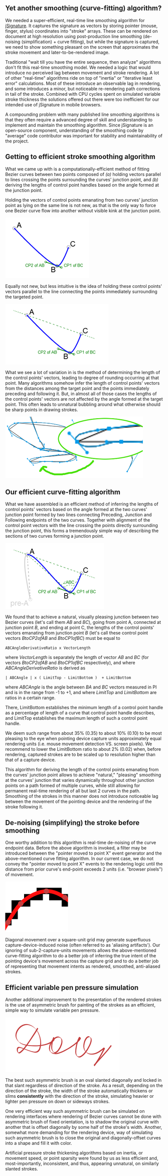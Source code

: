 ##  Yet another smoothing (curve-fitting) algorithm?

We needed a super-efficient, real-time line smoothing algorithm for [jSignature](http://willowsystems.github.com/jSignature/ "browser-based (JavaScript + Canvas) signature capture applet"). It captures the signature as vectors by storing pointer (mouse, finger, stylus) coordinates into "stroke" arrays. These can be rendered on document at high resolution using post-production line smoothing (de-noising (simplification) + curve fitting), but while the signature is captured, we need to show something pleasant on the screen that approximates the stroke movement and later-to-be-rendered image.

Traditional "wait till you have the entire sequence, then analyze" algorithms don't fit this real-time smoothing model. We needed a logic that would introduce no perceived lag between movement and stroke rendering. A lot of other "real-time" algorithms ride on top of "inertia" or "iterative least error" calculations. Most of these introduce an observable lag in rendering, and some introduces a minor, but noticeable re-rendering path corrections in tail of the stroke. Combined with CPU cycles spent on simulated variable stroke thickness the solutions offered out there were too inefficient for our intended use of jSignature in mobile browsers. 

A compounding problem with many published line smoothing algorithms is that they often require a advanced degree of skill and understanding to implement and maintain the smoothing algorithm. Since jSignature is an open-source component, understanding of the smoothing code by "average" code contributor was important for stability and maintainability of the project.

## Getting to efficient stroke smoothing algorithm

What we came up with is a computationally-efficient method of fitting Bezier curves between two points composed of _(a)_ holding vectors parallel to lines crossing the points surrounding the curves' junction point, and _(b)_ deriving the lengths of control point handles based on the angle formed at the junction point.

Holding the vectors of control points emanating from two curves' junction point as lying on the same line is not new, as that is the only way to force one Bezier curve flow into another without visible kink at the junction point. 

![Illustration 1: Demonstration of smooth junction between two Bezier curves](images/linesmoothingarticle/illustration1.png)

Equally not new, but less intuitive is the idea of holding these control points' vectors parallel to the line connecting the points immediately surrounding the targeted point. 

![Illustration 2: Demonstration of natural junction between two Bezier curves by aligning the control point vectors with outer points line](images/linesmoothingarticle/illustration2.png)

What we see a lot of variation in is the method of determining the length of the control points' vectors, leading to degree of rounding occurring at that point.  Many algorithms somehow infer the length of control points' vectors from the distances among the target point and the points immediately preceding and following it. But, in almost all of those cases the lengths of the control points' vectors are not affected by the angle formed at the target point. This often leads to unnatural bubbling around what otherwise should be sharp points in drawing strokes.

![Illustration 3: Demonstration of unnatural bubbling at junction between two Bezier curves by inflation of length of control point vectors](images/linesmoothingarticle/illustration3.png)

## Our efficient curve-fitting algorithm

What we have assembled is an efficient method of inferring the lengths of control points' vectors based on the angle formed at the two curves' junction point formed by two lines connecting Preceding, Junction and Following endpoints of the two curves. Together with alignment of the control point vectors with the line crossing the points directly surrounding the junction point, this forms a tremendously simple way of describing the sections of two curves forming a junction point.

![Illustration 4: Pertinent components for calculation of natural junction between two Bezier curves](images/linesmoothingarticle/illustration4.png)

We found that to achieve a natural, visually pleasing junction between two Bezier curves (let's call them _AB_ and _BC_), going from point A, connected at junction point _B_, and ending at point C, the lengths of the control points' vectors emanating from junction point _B_ (let's call these control point vectors _BtoCP2ofAB_ and _BtoCP1ofBC_) must be equal to

    ABCAngleDerivativeRatio x VectorLength

where  _VectorLength_ is separately the length of vector _AB_ and _BC_ (for vectors _BtoCP2ofAB_ and _BtoCP1ofBC_ respectively), and where _ABCAngleDerivativeRatio_  is derived as

    | ABCAngle | x ( LimitTop - LimitBottom )  + LimitBottom 

where _ABCAngle_ is the angle between _BA_ and _BC_ vectors measured in PI and is in the range from -1 to +1, and where _LimitTop_ and _LimitBottom_ are ratios in a certain range. 

There, LimitBottom establishes the minimum length of a control point handle as a percentage of length of a curve that control point handle describes, and LimitTop establishes the maximum length of such a control point handle.

We deem such range from about 35% (0.35) to about 10% (0.10) to be most pleasing to the eye when pointing device capture units approximately equal rendering units (i.e. mouse movement detection VS. screen pixels). We recommend to lower the LimitBottom ratio to about 2% (0.02) when, before rendering, captured strokes are to be scaled up to resolution higher than that of a capture device.

This algorithm for deriving the length of the control points emanating from the curves' junction point allows to achieve "natural," "pleasing" smoothing at the curves' junction that varies dynamically throughout other junction points on a path formed of multiple curves, while still allowing for permanent real-time rendering of all but last 2 curves in the path. Smoothing of the strokes in this manner does not introduce noticeable lag between the movement of the pointing device and the rendering of the stroke following it.

## De-noising (simplifying) the stroke before smoothing

One worthy addition to this algorithm is real-time de-noising of the curve endpoint data. Before the above algorithm is invoked, a filter may be introduced between the "pointer moved to point X" event generator and the above-mentioned curve fitting algorithm. In our current case, we do not convey the "pointer moved to point X" events to the rendering logic until the distance from prior curve's end-point exceeds 2 units (i.e. "browser pixels") of movement.

![Illustration 5: Example of aliasing that is avoided when close-lying points are removed prior to curve fitting](images/linesmoothingarticle/illustration5.png)

Diagonal movement over a square-unit grid may generate superfluous capture-device-induced noise (often referred to as 'aliasing artifacts').  Our ignoring of sub-2-capture-units movements allows the above-mentioned curve-fitting algorithm to do a better job of inferring the true intent of the pointing device's movement across the capture grid and to do a better job of representing that movement intents as rendered, smoothed, anti-aliased strokes.

## Efficient variable pen pressure simulation

Another additional improvement to the presentation of the rendered strokes is the use of asymmetric brush for painting of the strokes as an efficient, simple way to simulate variable pen pressure. 

![Illustration 6: Example of use of asymmetric painting brush for simulation of pressure-based stroke thickness variation](images/linesmoothingarticle/illustration6.png)

The best such asymmetric brush is an oval slanted diagonally and locked in that slant regardless of direction of the stroke. As a result, depending on the direction of the stroke, the width of the stroke automatically thickens or slims **consistently** with the direction of the stroke, simulating heavier or lighter pen pressure on down or sideways strokes. 

One very efficient way such asymmetric brush can be simulated on rendering interfaces where rendering of Bezier curves cannot be done with asymmetric brush of fixed orientation, is to shadow the original curve with another that is offset diagonally by some half of the stroke's width. Another, somewhat more demanding for the rendering device, way of simulating such asymmetric brush is to close the original and diagonally-offset curves into a shape and fill it with color. 

Artificial pressure stroke thickening algorithms based on inertia, or movement speed, or point sparsity were found by us as less efficient and, most-importantly, inconsistent, and thus, appearing unnatural, on similarly slanted strokes.


